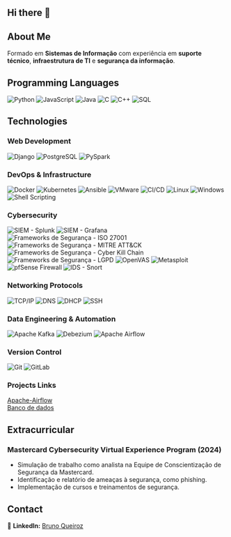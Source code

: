 ## Hi there 👋

## About Me

Formado em **Sistemas de Informação** com experiência em **suporte técnico**, **infraestrutura de TI** e **segurança da informação**.

## Programming Languages

![Python](https://img.shields.io/badge/-Python-000?&logo=Python)
![JavaScript](https://img.shields.io/badge/-JavaScript-000?&logo=JavaScript)
![Java](https://img.shields.io/badge/-Java-000?&logo=Java)
![C](https://img.shields.io/badge/-C-000?&logo=C)
![C++](https://img.shields.io/badge/-C++-000?&logo=c%2b%2b&logoColor=00599C)
![SQL](https://img.shields.io/badge/-SQL-000?&logo=MySQL)

## Technologies

### Web Development

![Django](https://img.shields.io/badge/-Django-000?&logo=Django)
![PostgreSQL](https://img.shields.io/badge/-PostgreSQL-000?&logo=PostgreSQL)
![PySpark](https://img.shields.io/badge/-PySpark-000?&logo=Apache-Spark)

### DevOps & Infrastructure

![Docker](https://img.shields.io/badge/-Docker-000?&logo=Docker)
![Kubernetes](https://img.shields.io/badge/-Kubernetes-000?&logo=Kubernetes)
![Ansible](https://img.shields.io/badge/-Ansible-000?&logo=Ansible)
![VMware](https://img.shields.io/badge/-VMware-000?&logo=VMware)
![CI/CD](https://img.shields.io/badge/-CI/CD-000?&logo=DevOps)
![Linux](https://img.shields.io/badge/-Linux-000?&logo=Linux)
![Windows](https://img.shields.io/badge/-Windows-000?&logo=Windows)
![Shell Scripting](https://img.shields.io/badge/-Shell%20Scripting-000?&logo=GNUBash)

### Cybersecurity

![SIEM - Splunk](https://img.shields.io/badge/-Splunk-000?&logo=Splunk)
![SIEM - Grafana](https://img.shields.io/badge/-Grafana-000?&logo=Grafana)
![Frameworks de Segurança - ISO 27001](https://img.shields.io/badge/-ISO%2027001-000?&logo=Security)
![Frameworks de Segurança - MITRE ATT&CK](https://img.shields.io/badge/-MITRE%20ATT&CK-000?&logo=Security)
![Frameworks de Segurança - Cyber Kill Chain](https://img.shields.io/badge/-Cyber%20Kill%20Chain-000?&logo=Security)
![Frameworks de Segurança - LGPD](https://img.shields.io/badge/-LGPD-000?&logo=Security)
![OpenVAS](https://img.shields.io/badge/-OpenVAS-000?&logo=Security)
![Metasploit](https://img.shields.io/badge/-Metasploit-000?&logo=Security)
![pfSense Firewall](https://img.shields.io/badge/-pfSense-000?&logo=Security)
![IDS - Snort](https://img.shields.io/badge/-Snort-000?&logo=Security)

### Networking Protocols

![TCP/IP](https://img.shields.io/badge/-TCP/IP-000?&logo=Network)
![DNS](https://img.shields.io/badge/-DNS-000?&logo=Network)
![DHCP](https://img.shields.io/badge/-DHCP-000?&logo=Network)
![SSH](https://img.shields.io/badge/-SSH-000?&logo=Network)

### Data Engineering & Automation

![Apache Kafka](https://img.shields.io/badge/-Apache%20Kafka-000?&logo=Apache-Kafka)
![Debezium](https://img.shields.io/badge/-Debezium-000?&logo=Data-Integration)
![Apache Airflow](https://img.shields.io/badge/-Apache%20Airflow-000?&logo=Apache-Airflow)

### Version Control

![Git](https://img.shields.io/badge/-Git-000?&logo=Git)
![GitLab](https://img.shields.io/badge/-GitLab-000?&logo=GitLab)

### Projects Links

[Apache-Airflow](https://github.com/wtnhrr/Apache-Airflow/) \
[Banco de dados](https://github.com/wtnhrr/-BD-Gerenciamento-de-ativos-de-seguranca)


## Extracurricular
### Mastercard Cybersecurity Virtual Experience Program (2024)
- Simulação de trabalho como analista na Equipe de Conscientização de Segurança da Mastercard.
- Identificação e relatório de ameaças à segurança, como phishing.
- Implementação de cursos e treinamentos de segurança.

## Contact
🔗 **LinkedIn:** [Bruno Queiroz](https://www.linkedin.com/in/bruno-queiroz-50417a192/)  
